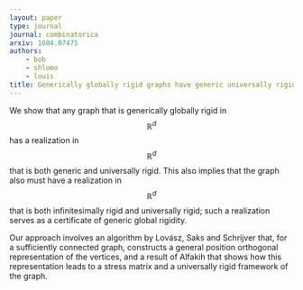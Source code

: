 ```yaml
---
layout: paper
type: journal
journal: combinatorica
arxiv: 1604.07475
authors:
    - bob
    - shlomo
    - louis
title: Generically globally rigid graphs have generic universally rigid frameworks
---
```


We show that any graph that is generically globally rigid  in $$\mathbb{R}^d$$ has a
realization in $$\mathbb{R}^d$$ that is both generic and universally rigid. 
This also implies that the graph
also must have a realization in $$\mathbb{R}^d$$ that is both infinitesimally 
rigid and universally rigid;
such a realization serves as a certificate 
of generic global rigidity.  

Our approach
involves an algorithm by Lovász, Saks and Schrijver
that, for a sufficiently connected graph, 
constructs a general position orthogonal
representation of the vertices, and a result of Alfakih that
shows how this representation leads to a stress matrix and a
universally rigid framework of the graph.
